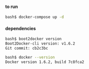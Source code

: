 #### to run
```bash
bash$ docker-compose up -d
```

#### dependencies
```bash
bash$ boot2docker version
Boot2Docker-cli version: v1.6.2
Git commit: cb2c3bc

bash$ docker --version
Docker version 1.6.2, build 7c8fca2
```
